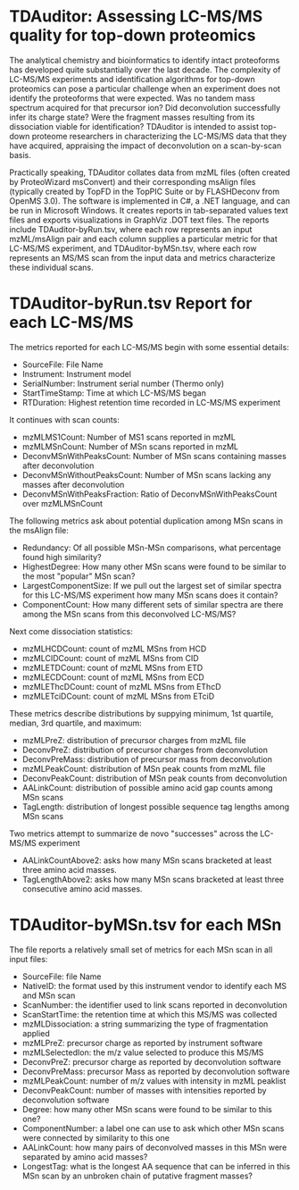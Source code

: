 # TDAuditor: Assessing LC-MS/MS quality for top-down proteomics
The analytical chemistry and bioinformatics to identify intact proteoforms has developed quite substantially over the last decade.  The complexity of LC-MS/MS experiments and identification algorithms for top-down proteomics can pose a particular challenge when an experiment does not identify the proteoforms that were expected.  Was no tandem mass spectrum acquired for that precursor ion?  Did deconvolution successfully infer its charge state?  Were the fragment masses resulting from its dissociation viable for identification?  TDAuditor is intended to assist top-down proteome researchers in characterizing the LC-MS/MS data that they have acquired, appraising the impact of deconvolution on a scan-by-scan basis.

Practically speaking, TDAuditor collates data from mzML files (often created by ProteoWizard msConvert) and their corresponding msAlign files (typically created by TopFD in the TopPIC Suite or by FLASHDeconv from OpenMS 3.0).  The software is implemented in C#, a .NET language, and can be run in Microsoft Windows.  It creates reports in tab-separated values text files and exports visualizations in GraphViz .DOT text files.  The reports include TDAuditor-byRun.tsv, where each row represents an input mzML/msAlign pair and each column supplies a particular metric for that LC-MS/MS experiment, and TDAuditor-byMSn.tsv, where each row represents an MS/MS scan from the input data and metrics characterize these individual scans.

# TDAuditor-byRun.tsv Report for each LC-MS/MS
The metrics reported for each LC-MS/MS begin with some essential details:
* SourceFile: File Name
* Instrument: Instrument model
* SerialNumber: Instrument serial number (Thermo only)
* StartTimeStamp: Time at which LC-MS/MS began
* RTDuration: Highest retention time recorded in LC-MS/MS experiment

It continues with scan counts:
* mzMLMS1Count: Number of MS1 scans reported in mzML
* mzMLMSnCount: Number of MSn scans reported in mzML
* DeconvMSnWithPeaksCount: Number of MSn scans containing masses after deconvolution
* DeconvMSnWithoutPeaksCount: Number of MSn scans lacking any masses after deconvolution
* DeconvMSnWithPeaksFraction: Ratio of DeconvMSnWithPeaksCount over mzMLMSnCount

The following metrics ask about potential duplication among MSn scans in the msAlign file:
* Redundancy: Of all possible MSn-MSn comparisons, what percentage found high similarity?
* HighestDegree: How many other MSn scans were found to be similar to the most "popular" MSn scan?
* LargestComponentSize: If we pull out the largest set of similar spectra for this LC-MS/MS experiment how many MSn scans does it contain?
* ComponentCount: How many different sets of similar spectra are there among the MSn scans from this deconvolved LC-MS/MS?

Next come dissociation statistics:
* mzMLHCDCount: count of mzML MSns from HCD
* mzMLCIDCount: count of mzML MSns from CID
* mzMLETDCount: count of mzML MSns from ETD
* mzMLECDCount: count of mzML MSns from ECD
* mzMLEThcDCount: count of mzML MSns from EThcD
* mzMLETciDCount: count of mzML MSns from ETciD

These metrics describe distributions by suppying minimum, 1st quartile, median, 3rd quartile, and maximum:
* mzMLPreZ: distribution of precursor charges from mzML file
* DeconvPreZ: distribution of precursor charges from deconvolution
* DeconvPreMass: distribution of precursor mass from deconvolution
* mzMLPeakCount: distribution of MSn peak counts from mzML file
* DeconvPeakCount: distribution of MSn peak counts from deconvolution
* AALinkCount: distribution of possible amino acid gap counts among MSn scans
* TagLength: distribution of longest possible sequence tag lengths among MSn scans

Two metrics attempt to summarize de novo "successes" across the LC-MS/MS experiment
* AALinkCountAbove2: asks how many MSn scans bracketed at least three amino acid masses.
* TagLengthAbove2: asks how many MSn scans bracketed at least three consecutive amino acid masses.

# TDAuditor-byMSn.tsv for each MSn
The file reports a relatively small set of metrics for each MSn scan in all input files:
* SourceFile: file Name
* NativeID: the format used by this instrument vendor to identify each MS and MSn scan
* ScanNumber: the identifier used to link scans reported in deconvolution
* ScanStartTime: the retention time at which this MS/MS was collected
* mzMLDissociation: a string summarizing the type of fragmentation applied
* mzMLPreZ: precursor charge as reported by instrument software
* mzMLSelectedIon: the m/z value selected to produce this MS/MS
* DeconvPreZ: precursor charge as reported by deconvolution software
* DeconvPreMass: precursor Mass as reported by deconvolution software
* mzMLPeakCount: number of m/z values with intensity in mzML peaklist
* DeconvPeakCount: number of masses with intensities reported by deconvolution software
* Degree: how many other MSn scans were found to be similar to this one?
* ComponentNumber: a label one can use to ask which other MSn scans were connected by similarity to this one
* AALinkCount: how many pairs of deconvolved masses in this MSn were separated by amino acid masses?
* LongestTag: what is the longest AA sequence that can be inferred in this MSn scan by an unbroken chain of putative fragment masses?
